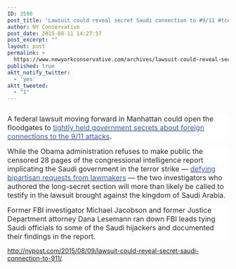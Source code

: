 ```yaml
---
ID: 3598
post_title: 'Lawsuit could reveal secret Saudi connection to #9/11 #tcot #28pages'
author: NY Conservative
post_date: 2015-08-11 14:27:57
post_excerpt: ""
layout: post
permalink: >
  https://www.newyorkconservative.com/archives/lawsuit-could-reveal-secret-saudi-connection-to-911-tcot-28pages/
published: true
aktt_notify_twitter:
  - 'yes'
aktt_tweeted:
  - "1"
---
```

<p><img src="http://www.newyorkconservative.com/wp-content/uploads/2015/08/081115_1827_Lawsuitcoul1.png" alt=""/>
	</p><p style="background: white"><span style="color:#2a2a2a; font-size:12pt">A federal lawsuit moving forward in Manhattan could open the floodgates to <a href="http://nypost.com/2013/12/15/inside-the-saudi-911-coverup/"><span style="color:#345cc6">tightly held government secrets about foreign connections to the 9/11 attacks</span></a>.
</span></p><p style="background: white"><span style="color:#2a2a2a; font-size:12pt">While the Obama administration refuses to make public the censored 28 pages of the congressional intelligence report implicating the Saudi government in the terror strike — <a href="http://nypost.com/2015/01/04/politicians-push-to-declassify-censored-911-reports/"><span style="color:#345cc6">defying bipartisan requests from lawmakers</span></a> — the two investigators who authored the long-secret section will more than likely be called to testify in the lawsuit brought against the kingdom of Saudi Arabia.
</span></p><p style="background: white"><span style="color:#2a2a2a; font-size:12pt">Former FBI investigator Michael Jacobson and former Justice Department attorney Dana Lesemann ran down FBI leads tying Saudi officials to some of the Saudi hijackers and documented their findings in the report.
</span></p><p><a href="http://nypost.com/2015/08/09/lawsuit-could-reveal-secret-saudi-connection-to-911/">http://nypost.com/2015/08/09/lawsuit-could-reveal-secret-saudi-connection-to-911/</a>
	</p>